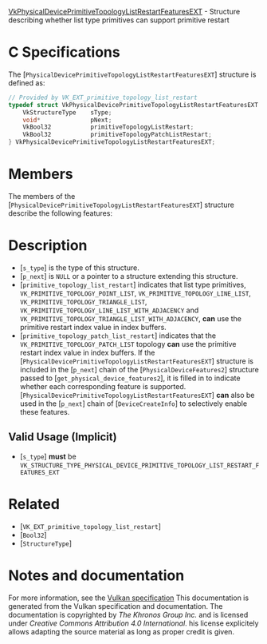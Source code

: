 [VkPhysicalDevicePrimitiveTopologyListRestartFeaturesEXT](https://www.khronos.org/registry/vulkan/specs/1.3-extensions/man/html/VkPhysicalDevicePrimitiveTopologyListRestartFeaturesEXT.html) - Structure describing whether list type primitives can support primitive restart

# C Specifications
The [`PhysicalDevicePrimitiveTopologyListRestartFeaturesEXT`] structure
is defined as:
```c
// Provided by VK_EXT_primitive_topology_list_restart
typedef struct VkPhysicalDevicePrimitiveTopologyListRestartFeaturesEXT {
    VkStructureType    sType;
    void*              pNext;
    VkBool32           primitiveTopologyListRestart;
    VkBool32           primitiveTopologyPatchListRestart;
} VkPhysicalDevicePrimitiveTopologyListRestartFeaturesEXT;
```

# Members
The members of the
[`PhysicalDevicePrimitiveTopologyListRestartFeaturesEXT`] structure
describe the following features:

# Description
- [`s_type`] is the type of this structure.
- [`p_next`] is `NULL` or a pointer to a structure extending this structure.
- [`primitive_topology_list_restart`] indicates that list type primitives, `VK_PRIMITIVE_TOPOLOGY_POINT_LIST`, `VK_PRIMITIVE_TOPOLOGY_LINE_LIST`, `VK_PRIMITIVE_TOPOLOGY_TRIANGLE_LIST`, `VK_PRIMITIVE_TOPOLOGY_LINE_LIST_WITH_ADJACENCY` and `VK_PRIMITIVE_TOPOLOGY_TRIANGLE_LIST_WITH_ADJACENCY`,  **can**  use the primitive restart index value in index buffers.
- [`primitive_topology_patch_list_restart`] indicates that the `VK_PRIMITIVE_TOPOLOGY_PATCH_LIST` topology  **can**  use the primitive restart index value in index buffers.
If the [`PhysicalDevicePrimitiveTopologyListRestartFeaturesEXT`] structure is included in the [`p_next`] chain of the
[`PhysicalDeviceFeatures2`] structure passed to
[`get_physical_device_features2`], it is filled in to indicate whether each
corresponding feature is supported.
[`PhysicalDevicePrimitiveTopologyListRestartFeaturesEXT`] **can**  also be used in the [`p_next`] chain of
[`DeviceCreateInfo`] to selectively enable these features.
## Valid Usage (Implicit)
-  [`s_type`] **must**  be `VK_STRUCTURE_TYPE_PHYSICAL_DEVICE_PRIMITIVE_TOPOLOGY_LIST_RESTART_FEATURES_EXT`

# Related
- [`VK_EXT_primitive_topology_list_restart`]
- [`Bool32`]
- [`StructureType`]

# Notes and documentation
For more information, see the [Vulkan specification](https://www.khronos.org/registry/vulkan/specs/1.3-extensions/html/vkspec.html)
This documentation is generated from the Vulkan specification and documentation.
The documentation is copyrighted by *The Khronos Group Inc.* and is licensed under *Creative Commons Attribution 4.0 International*.
his license explicitely allows adapting the source material as long as proper credit is given.
        